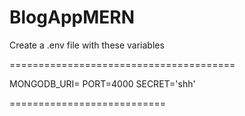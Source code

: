 # BlogAppMERN

Create a .env file with these variables

=======================================

MONGODB_URI=
PORT=4000
SECRET='shh'



===========================
